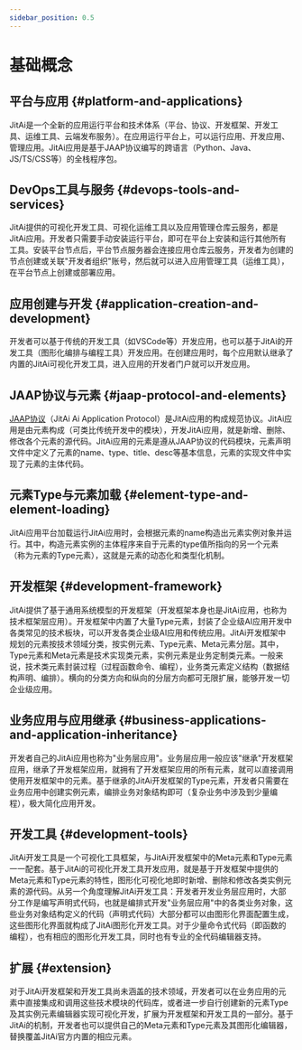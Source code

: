 ```yaml
---
sidebar_position: 0.5
---
```

# 基础概念

## 平台与应用 {#platform-and-applications}

JitAi是一个全新的应用运行平台和技术体系（平台、协议、开发框架、开发工具、运维工具、云端发布服务）。在应用运行平台上，可以运行应用、开发应用、管理应用。JitAi应用是基于JAAP协议编写的跨语言（Python、Java、JS/TS/CSS等）的全栈程序包。

## DevOps工具与服务 {#devops-tools-and-services}

JitAi提供的可视化开发工具、可视化运维工具以及应用管理仓库云服务，都是JitAi应用。开发者只需要手动安装运行平台，即可在平台上安装和运行其他所有工具。安装平台节点后，平台节点服务器会连接应用仓库云服务，开发者为创建的节点创建或关联"开发者组织"账号，然后就可以进入应用管理工具（运维工具），在平台节点上创建或部署应用。

## 应用创建与开发 {#application-creation-and-development}

开发者可以基于传统的开发工具（如VSCode等）开发应用，也可以基于JitAi的开发工具（图形化编排与编程工具）开发应用。在创建应用时，每个应用默认继承了内置的JitAi可视化开发工具，进入应用的开发者门户就可以开发应用。

## JAAP协议与元素 {#jaap-protocol-and-elements}

[JAAP协议](../../reference/runtime-platform/JAAP)（JitAi Ai Application Protocol）是JitAi应用的构成规范协议。JitAi应用是由元素构成（可类比传统开发中的模块），开发JitAi应用，就是新增、删除、修改各个元素的源代码。JitAi应用的元素是遵从JAAP协议的代码模块，元素声明文件中定义了元素的name、type、title、desc等基本信息，元素的实现文件中实现了元素的主体代码。

## 元素Type与元素加载 {#element-type-and-element-loading}

JitAi应用平台加载运行JitAi应用时，会根据元素的name构造出元素实例对象并运行。其中，构造元素实例的主体程序来自于元素的type值所指向的另一个元素（称为元素的Type元素），这就是元素的动态化和类型化机制。

## 开发框架 {#development-framework}

JitAi提供了基于通用系统模型的开发框架（开发框架本身也是JitAi应用，也称为技术框架层应用）。开发框架中内置了大量Type元素，封装了企业级AI应用开发中各类常见的技术板块，可以开发各类企业级AI应用和传统应用。JitAi开发框架中规划的元素按技术领域分类，按实例元素、Type元素、Meta元素分层。其中，Type元素和Meta元素是技术实现类元素，实例元素是业务定制类元素。一般来说，技术类元素封装过程（过程函数命令、编程），业务类元素定义结构（数据结构声明、编排）。横向的分类方向和纵向的分层方向都可无限扩展，能够开发一切企业级应用。

## 业务应用与应用继承 {#business-applications-and-application-inheritance}

开发者自己的JitAi应用也称为"业务层应用"。业务层应用一般应该"继承"开发框架应用，继承了开发框架应用，就拥有了开发框架应用的所有元素，就可以直接调用使用开发框架中的元素。基于继承的JitAi开发框架的Type元素，开发者只需要在业务应用中创建实例元素，编排业务对象结构即可（复杂业务中涉及到少量编程），极大简化应用开发。

## 开发工具 {#development-tools}

JitAi开发工具是一个可视化工具框架，与JitAi开发框架中的Meta元素和Type元素一一配套。基于JitAi的可视化开发工具开发应用，就是基于开发框架中提供的Meta元素和Type元素的特性，图形化可视化地即时新增、删除和修改各类实例元素的源代码。从另一个角度理解JitAi开发工具：开发者开发业务层应用时，大部分工作是编写声明式代码，也就是编排式开发"业务层应用"中的各类业务对象，这些业务对象结构定义的代码（声明式代码）大部分都可以由图形化界面配置生成，这些图形化界面就构成了JitAi图形化开发工具。对于少量命令式代码（即函数的编程），也有相应的图形化开发工具，同时也有专业的全代码编辑器支持。

## 扩展 {#extension}

对于JitAi开发框架和开发工具尚未涵盖的技术领域，开发者可以在业务应用的元素中直接集成和调用这些技术模块的代码库，或者进一步自行创建新的元素Type及其实例元素编辑器实现可视化开发，扩展为开发框架和开发工具的一部分。基于JitAi的机制，开发者也可以提供自己的Meta元素和Type元素及其图形化编辑器，替换覆盖JitAi官方内置的相应元素。
